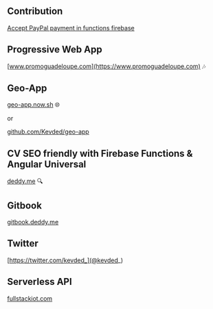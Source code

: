 ## Contribution

[Accept PayPal payment in functions firebase](https://github.com/firebase/functions-samples/tree/master/paypal)


## Progressive Web App
[www.promoguadeloupe.com](https://www.promoguadeloupe.com) :notes:

## Geo-App
[geo-app.now.sh](https://geo-app.now.sh) :globe_with_meridians:

or 

[github.com/Kevded/geo-app](https://github.com/Kevded/geo-app)

## CV SEO friendly with Firebase Functions & Angular Universal
[deddy.me](https://deddy.me) :mag:

## Gitbook
[gitbook.deddy.me](https://gitbook.deddy.me)

## Twitter

[https://twitter.com/kevded_](@kevded_)

## Serverless API
[fullstackiot.com](http://fullstackiot.com)